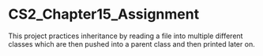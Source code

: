 # CS2_Chapter15_Assignment

This project practices inheritance by reading a file into multiple different classes which are then pushed into a parent class and then printed later on.
